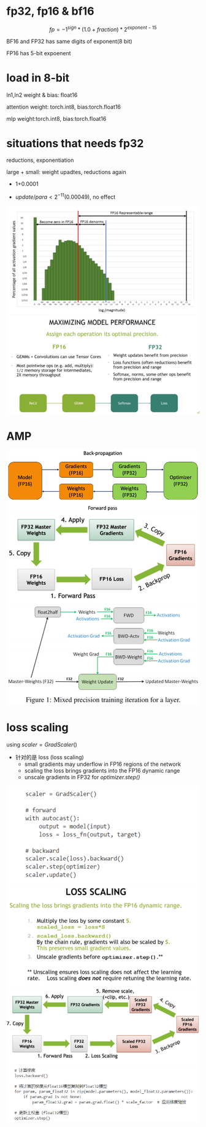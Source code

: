 # fp32, fp16 & bf16

$$fp = -1^{sign}*(1.0+fraction)*2^{exponent-15}$$

BF16 and FP32 has same digits of exponent(8 bit)

FP16 has 5-bit expoenent

# load in 8-bit

ln1,ln2 weight & bias: float16 

attention weight: torch.int8, bias:torch.float16

mlp weight:torch.int8, bias:torch.float16

# situations that needs fp32

 reductions, exponentiation

 large + small: weight upadtes, reductions again

 + 1+0.0001

 + $update/para < 2^{-11} (0.00049),$ no effect

![pic](webp1.webp)
![pic](amp_32_16.png)

# AMP
![pic](amp1.png)
![pic](amp2.png)
![pic](amp3.png)

# loss scaling
using $scaler = GradScaler()$

+ 针对的是 loss (loss scaling)
  - small gradients may underflow in FP16 regions of the network
  - scaling the loss brings gradients into the FP16 dynamic range
  - unscale gradients in FP32 for *optimizer.step()*
  
   
![pic](ls1.png)
![pic](ls2.png)
![pic](ls3.png)
![pic](ls4.png)
